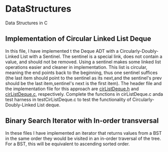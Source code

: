 # DataStructures
Data Structures in C

## Implementation of Circular Linked List Deque

In this file, I have implemented t the Deque ADT with a Circularly-Doubly-Linked List with a Sentinel.
The sentinel is a special link, does not contain a value, and should not be removed. Using a sentinel makes some linked 
list operations easier and cleaner in implementation. This list is circular, meaning the end points back to the beginning,
thus one sentinel suffices (the last item should point to the sentinel as its next,and the sentinel's prev should be the 
last item,sentinel's next is the first item).  The header file and the implementation file for this approach are [cirListDeque.h](https://github.com/shivangi-sinha/DataStructures/blob/master/cirListDeque.c) and [cirListDeque.c](https://github.com/shivangi-sinha/DataStructures/blob/master/cirListDeque.c), respectively. Complete the functions in cirListDeque.c
anda test harness in testCirListDeque.c to test the functionality of  Circularly-Doubly-Linked List deque.



## Binary Search Iterator with In-order transversal

In these files I have implemented an iterator that returns values from a BST in the same order they would be visited in an in-order traversal of 
the tree. For a BST, this will be equivalent to ascending sorted order. 
